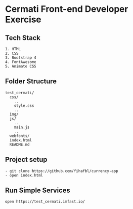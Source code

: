 # Cermati Front-end Developer Exercise


## Tech Stack
```
1. HTML
2. CSS
3. Bootstrap 4
4. FontAwesome
5. Animate CSS
```

## Folder Structure
```
test_cermati/
  css/
    ..
    style.css
    ..
  img/
  js/
    ..
    main.js
    ..
  webfonts/
  index.html
  README.md

```

## Project setup
```
- git clone https://github.com/fihafbl/currency-app
- open index.html
```


## Run Simple Services
```
open https://test_cermati.imfast.io/
```
